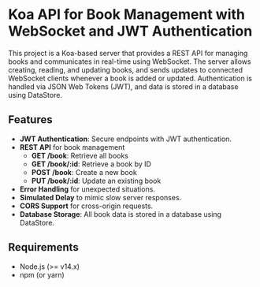 # Koa API for Book Management with WebSocket and JWT Authentication

This project is a Koa-based server that provides a REST API for managing books and communicates in real-time using WebSocket. The server allows creating, reading, and updating books, and sends updates to connected WebSocket clients whenever a book is added or updated. Authentication is handled via JSON Web Tokens (JWT), and data is stored in a database using DataStore.

## Features
- **JWT Authentication**: Secure endpoints with JWT authentication.
- **REST API** for book management
  - **GET /book**: Retrieve all books
  - **GET /book/:id**: Retrieve a book by ID
  - **POST /book**: Create a new book
  - **PUT /book/:id**: Update an existing book
- **Error Handling** for unexpected situations.
- **Simulated Delay** to mimic slow server responses.
- **CORS Support** for cross-origin requests.
- **Database Storage**: All book data is stored in a database using DataStore.

## Requirements
- Node.js (>= v14.x)
- npm (or yarn)
